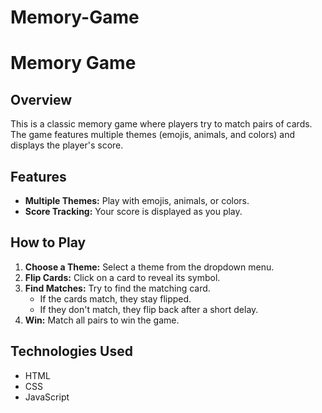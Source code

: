 # Memory-Game
# Memory Game

## Overview

This is a classic memory game where players try to match pairs of cards. The game features multiple themes (emojis, animals, and colors) and displays the player's score.

## Features

* **Multiple Themes:** Play with emojis, animals, or colors.
* **Score Tracking:** Your score is displayed as you play.


## How to Play

1.  **Choose a Theme:** Select a theme from the dropdown menu.
2.  **Flip Cards:** Click on a card to reveal its symbol.
3.  **Find Matches:** Try to find the matching card.
    * If the cards match, they stay flipped.
    * If they don't match, they flip back after a short delay.
4.  **Win:** Match all pairs to win the game.

## Technologies Used

* HTML
* CSS
* JavaScript
